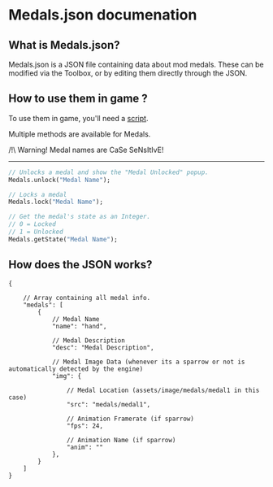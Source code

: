 # Medals.json documenation

## What is Medals.json?
Medals.json is a JSON file containing data about mod medals. These can be modified via the Toolbox, or by editing them directly through the JSON.

## How to use them in game ?

To use them in game, you'll need a [script](../scripting/Script.md).

Multiple methods are available for Medals.

/!\ Warning! Medal names are CaSe SeNsItIvE!

---
```haxe
// Unlocks a medal and show the "Medal Unlocked" popup.
Medals.unlock("Medal Name");
```
```haxe
// Locks a medal
Medals.lock("Medal Name");
```
```haxe
// Get the medal's state as an Integer.
// 0 = Locked
// 1 = Unlocked
Medals.getState("Medal Name");
```

## How does the JSON works?

```jsonc
{

    // Array containing all medal info.
    "medals": [
        {
            // Medal Name
            "name": "hand",

            // Medal Description
            "desc": "Medal Description",

            // Medal Image Data (whenever its a sparrow or not is automatically detected by the engine)
            "img": {
                
                // Medal Location (assets/image/medals/medal1 in this case)
                "src": "medals/medal1",

                // Animation Framerate (if sparrow)
                "fps": 24,

                // Animation Name (if sparrow)
                "anim": ""
            },
        }
    ]
}
```